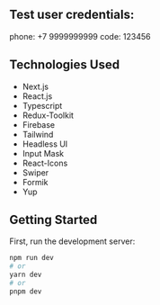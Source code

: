 ## Test user credentials:

phone: +7 9999999999
code: 123456

## Technologies Used

- Next.js
- React.js
- Typescript
- Redux-Toolkit
- Firebase
- Tailwind
- Headless UI
- Input Mask
- React-Icons
- Swiper
- Formik
- Yup

## Getting Started

First, run the development server:

```bash
npm run dev
# or
yarn dev
# or
pnpm dev
```
